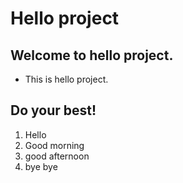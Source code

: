 # Hello project

## Welcome to hello project.
* This is hello project.

## Do your best!
1. Hello
1. Good morning
1. good afternoon
1. bye bye
